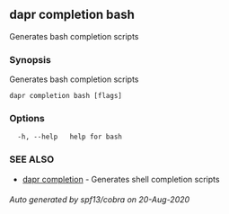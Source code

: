 ## dapr completion bash

Generates bash completion scripts

### Synopsis

Generates bash completion scripts

```
dapr completion bash [flags]
```

### Options

```
  -h, --help   help for bash
```

### SEE ALSO

* [dapr completion](dapr_completion.md)	 - Generates shell completion scripts

###### Auto generated by spf13/cobra on 20-Aug-2020
